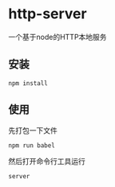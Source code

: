 # http-server
一个基于node的HTTP本地服务

## 安装

```
npm install 
```

## 使用

先打包一下文件
```js
npm run babel
```

然后打开命令行工具运行
```js
server
```

